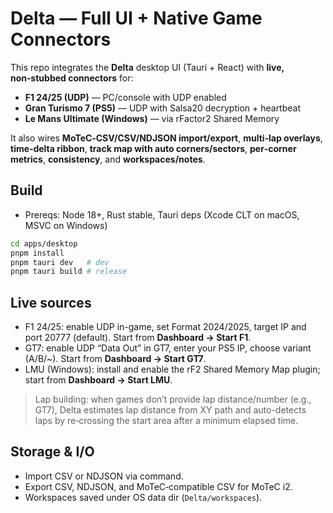 # Delta — Full UI + Native Game Connectors

This repo integrates the **Delta** desktop UI (Tauri + React) with **live, non‑stubbed connectors** for:
- **F1 24/25 (UDP)** — PC/console with UDP enabled
- **Gran Turismo 7 (PS5)** — UDP with Salsa20 decryption + heartbeat
- **Le Mans Ultimate (Windows)** — via rFactor2 Shared Memory

It also wires **MoTeC‑CSV/CSV/NDJSON import/export**, **multi‑lap overlays**, **time‑delta ribbon**, **track map with auto corners/sectors**, **per‑corner metrics**, **consistency**, and **workspaces/notes**.

## Build
- Prereqs: Node 18+, Rust stable, Tauri deps (Xcode CLT on macOS, MSVC on Windows)
```bash
cd apps/desktop
pnpm install
pnpm tauri dev   # dev
pnpm tauri build # release
```

## Live sources
- F1 24/25: enable UDP in-game, set Format 2024/2025, target IP and port 20777 (default). Start from **Dashboard → Start F1**.
- GT7: enable UDP “Data Out” in GT7, enter your PS5 IP, choose variant (A/B/~). Start from **Dashboard → Start GT7**.
- LMU (Windows): install and enable the rF2 Shared Memory Map plugin; start from **Dashboard → Start LMU**.

> Lap building: when games don’t provide lap distance/number (e.g., GT7), Delta estimates lap distance from XY path and auto-detects laps by re‑crossing the start area after a minimum elapsed time.

## Storage & I/O
- Import CSV or NDJSON via command.
- Export CSV, NDJSON, and MoTeC‑compatible CSV for MoTeC i2.
- Workspaces saved under OS data dir (`Delta/workspaces`).
